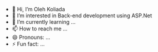- 👋 Hi, I’m Oleh Koliada
- 👀 I’m interested in Back-end development using ASP.Net
- 🌱 I’m currently learning ...
- 📫 How to reach me ...
- 😄 Pronouns: ...
- ⚡ Fun fact: ...

<!---
Oleh-Koliada/Oleh-Koliada is a ✨ special ✨ repository because its `README.md` (this file) appears on your GitHub profile.
You can click the Preview link to take a look at your changes.
--->
